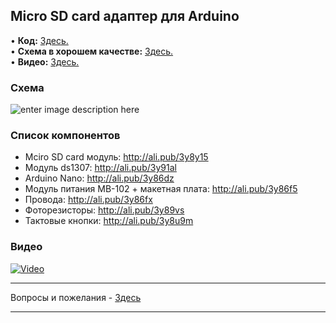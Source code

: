 ## Micro SD card адаптер для Arduino

• **Код:** [Здесь.](/all_here/084/code.txt)  
• **Схема в хорошем качестве:** [Здесь.](https://i.imgur.com/1CH3GTt.jpg)  
• **Видео:** [Здесь.](https://youtu.be/3IWbsPj9oK0)  

### Схема
![enter image description here](https://i.imgur.com/1CH3GTt.jpg)

### Список компонентов
- Mciro SD card модуль: http://ali.pub/3y8y15
- Модуль ds1307: http://ali.pub/3y91al
- Arduino Nano: http://ali.pub/3y86dz
- Модуль питания MB-102 + макетная плата: http://ali.pub/3y86f5
- Провода: http://ali.pub/3y86fx
- Фоторезисторы: http://ali.pub/3y89vs
- Тактовые кнопки: http://ali.pub/3y8u9m

### Видео
[![Video](https://img.youtube.com/vi/3IWbsPj9oK0/maxresdefault.jpg)](https://youtu.be/3IWbsPj9oK0)

---

Вопросы и пожелания - [Здесь](https://www.youtube.com/c/Bytevideo/)

---
